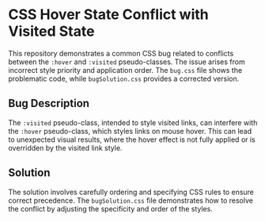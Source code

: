 # CSS Hover State Conflict with Visited State

This repository demonstrates a common CSS bug related to conflicts between the `:hover` and `:visited` pseudo-classes.  The issue arises from incorrect style priority and application order. The `bug.css` file shows the problematic code, while `bugSolution.css` provides a corrected version.

## Bug Description

The `:visited` pseudo-class, intended to style visited links, can interfere with the `:hover` pseudo-class, which styles links on mouse hover.  This can lead to unexpected visual results, where the hover effect is not fully applied or is overridden by the visited link style.

## Solution

The solution involves carefully ordering and specifying CSS rules to ensure correct precedence.  The `bugSolution.css` file demonstrates how to resolve the conflict by adjusting the specificity and order of the styles.